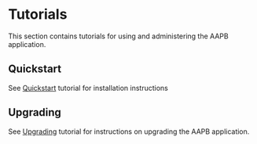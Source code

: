 # Tutorials

This section contains tutorials for using and administering the AAPB application.

## Quickstart
See [Quickstart](./quickstart.md) tutorial for installation instructions

## Upgrading
See [Upgrading](./upgrade.md) tutorial for instructions on upgrading the AAPB application.